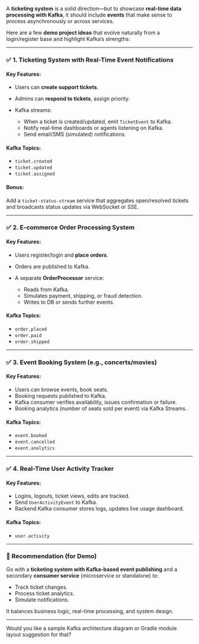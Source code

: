 A **ticketing system** is a solid direction—but to showcase **real-time data processing with Kafka**, it should include **events** that make sense to process asynchronously or across services.

Here are a few **demo project ideas** that evolve naturally from a login/register base and highlight Kafka’s strengths:

---

### ✅ **1. Ticketing System with Real-Time Event Notifications**

#### Key Features:

* Users can **create support tickets**.
* Admins can **respond to tickets**, assign priority.
* Kafka streams:

    * When a ticket is created/updated, emit `TicketEvent` to Kafka.
    * Notify real-time dashboards or agents listening on Kafka.
    * Send email/SMS (simulated) notifications.

#### Kafka Topics:

* `ticket.created`
* `ticket.updated`
* `ticket.assigned`

#### Bonus:

Add a `ticket-status-stream` service that aggregates open/resolved tickets and broadcasts status updates via WebSocket or SSE.

---

### ✅ **2. E-commerce Order Processing System**

#### Key Features:

* Users register/login and **place orders**.
* Orders are published to Kafka.
* A separate **OrderProcessor** service:

    * Reads from Kafka.
    * Simulates payment, shipping, or fraud detection.
    * Writes to DB or sends further events.

#### Kafka Topics:

* `order.placed`
* `order.paid`
* `order.shipped`

---

### ✅ **3. Event Booking System (e.g., concerts/movies)**

#### Key Features:

* Users can browse events, book seats.
* Booking requests published to Kafka.
* Kafka consumer verifies availability, issues confirmation or failure.
* Booking analytics (number of seats sold per event) via Kafka Streams.

#### Kafka Topics:

* `event.booked`
* `event.cancelled`
* `event.analytics`

---

### ✅ **4. Real-Time User Activity Tracker**

#### Key Features:

* Logins, logouts, ticket views, edits are tracked.
* Send `UserActivityEvent` to Kafka.
* Backend Kafka consumer stores logs, updates live usage dashboard.

#### Kafka Topics:

* `user.activity`

---

### 🎯 Recommendation (for Demo)

Go with a **ticketing system with Kafka-based event publishing** and a secondary **consumer service** (microservice or standalone) to:

* Track ticket changes.
* Process ticket analytics.
* Simulate notifications.

It balances business logic, real-time processing, and system design.

---

Would you like a sample Kafka architecture diagram or Gradle module layout suggestion for that?
